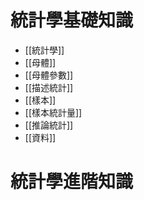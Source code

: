 # 統計學基礎知識
- [[統計學]]
- [[母體]]
- [[母體參數]]
- [[描述統計]]
- [[樣本]]
- [[樣本統計量]]
- [[推論統計]]
- [[資料]]
# 統計學進階知識